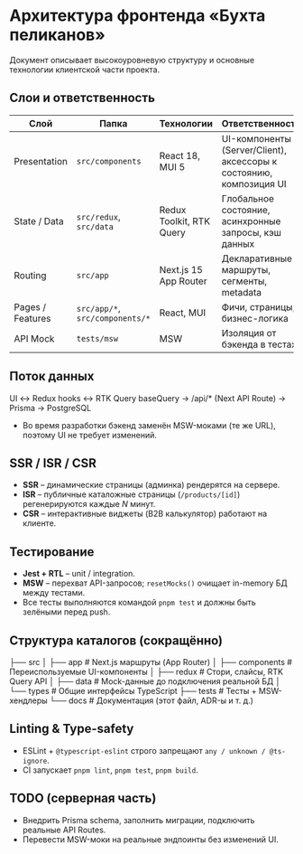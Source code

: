 # Архитектура фронтенда «Бухта пеликанов»

Документ описывает высокоуровневую структуру и основные технологии клиентской части проекта.

## Слои и ответственность

| Слой | Папка | Технологии | Ответственность |
|------|-------|------------|-----------------|
| Presentation | `src/components` | React 18, MUI 5 | UI-компоненты (Server/Client), аксессоры к состоянию, композиция UI |
| State / Data | `src/redux`, `src/data` | Redux Toolkit, RTK Query | Глобальное состояние, асинхронные запросы, кэш данных |
| Routing | `src/app` | Next.js 15 App Router | Декларативные маршруты, сегменты, metadata |
| Pages / Features | `src/app/*`, `src/components/*` | React, MUI | Фичи, страницы, бизнес-логика |
| API Mock | `tests/msw` | MSW | Изоляция от бэкенда в тестах |

## Поток данных

UI ↔ Redux hooks ↔ RTK Query baseQuery → /api/* (Next API Route) → Prisma → PostgreSQL

* Во время разработки бэкенд заменён MSW-моками (те же URL), поэтому UI не требует изменений.

## SSR / ISR / CSR

* **SSR** – динамические страницы (админка) рендерятся на сервере.
* **ISR** – публичные каталожные страницы (`/products/[id]`) регенерируются каждые *N* минут.
* **CSR** – интерактивные виджеты (B2B калькулятор) работают на клиенте.

## Тестирование

* **Jest + RTL** – unit / integration.
* **MSW** – перехват API-запросов; `resetMocks()` очищает in-memory БД между тестами.
* Все тесты выполняются командой `pnpm test` и должны быть зелёными перед push.

## Структура каталогов (сокращённо)

├── src
│   ├── app          # Next.js маршруты (App Router)
│   ├── components   # Переиспользуемые UI-компоненты
│   ├── redux        # Стори, слайсы, RTK Query API
│   ├── data         # Mock-данные до подключения реальной БД
│   └── types        # Общие интерфейсы TypeScript
├── tests            # Тесты + MSW-хендлеры
└── docs             # Документация (этот файл, ADR-ы и т. д.)

## Linting & Type-safety

* ESLint + `@typescript-eslint` строго запрещают `any / unknown / @ts-ignore`.
* CI запускает `pnpm lint`, `pnpm test`, `pnpm build`.

## TODO (серверная часть)

* Внедрить Prisma schema, заполнить миграции, подключить реальные API Routes.
* Перевести MSW-моки на реальные эндпоинты без изменений UI.
